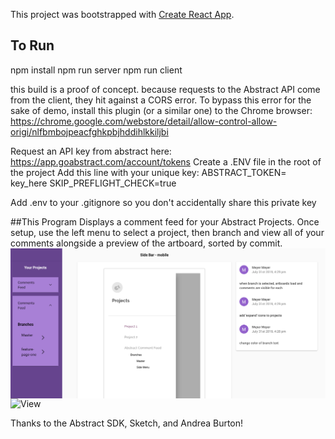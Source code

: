 This project was bootstrapped with [Create React App](https://github.com/facebook/create-react-app).

## To Run
 npm install
 npm run server
 npm run client

 this build is a proof of concept.  because requests to the Abstract API come from the client, they hit against a CORS error.  To bypass this error for the sake of demo, install this plugin (or a similar one) to the Chrome browser: https://chrome.google.com/webstore/detail/allow-control-allow-origi/nlfbmbojpeacfghkpbjhddihlkkiljbi

 Request an API key from abstract here: https://app.goabstract.com/account/tokens
 Create a .ENV file in the root of the project
 Add this line with your unique key: 
    ABSTRACT_TOKEN= key_here
    SKIP_PREFLIGHT_CHECK=true

 Add .env to your .gitignore so you don't accidentally share this private key



##This Program
Displays a comment feed for your Abstract Projects. Once setup, use the left menu to select a project, then branch and view all of your comments alongside a preview of the artboard, sorted by commit.
<img src="/public/view.png"
     alt="View"
     style="float: left; margin-right: 10px;" />

![View](View.png)

Thanks to the Abstract SDK, Sketch, and Andrea Burton!
